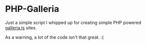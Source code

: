 PHP-Galleria
============

Just a simple script I whipped up for creating simple PHP powered [galleria.js](http://galleria.io) sites.

As a warning, a lot of the code isn't that great. :(
